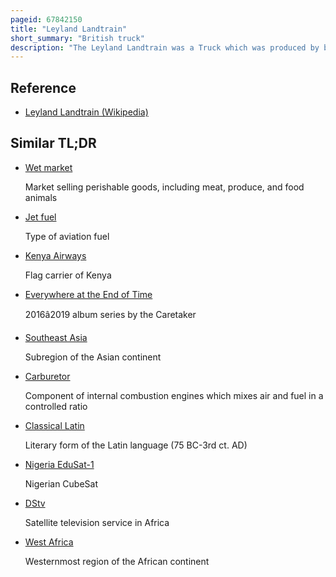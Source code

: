 ```yaml
---
pageid: 67842150
title: "Leyland Landtrain"
short_summary: "British truck"
description: "The Leyland Landtrain was a Truck which was produced by british Leyland in the 1980S. Designed for the Export Markets in Africa, Asia, Latin America and the Middle East, it was particularly popular in Nigeria, Kenya and Zimbabwe. The Landtrain was designed to be used in Areas with limited Infrastructure where Roads may be rough and Fuel is scarce."
---
```


## Reference

- [Leyland Landtrain (Wikipedia)](https://en.wikipedia.org/?curid=67842150)

## Similar TL;DR

- [Wet market](/tldr/en/wet-market)

  Market selling perishable goods, including meat, produce, and food animals

- [Jet fuel](/tldr/en/jet-fuel)

  Type of aviation fuel

- [Kenya Airways](/tldr/en/kenya-airways)

  Flag carrier of Kenya

- [Everywhere at the End of Time](/tldr/en/everywhere-at-the-end-of-time)

  2016â2019 album series by the Caretaker

- [Southeast Asia](/tldr/en/southeast-asia)

  Subregion of the Asian continent

- [Carburetor](/tldr/en/carburetor)

  Component of internal combustion engines which mixes air and fuel in a controlled ratio

- [Classical Latin](/tldr/en/classical-latin)

  Literary form of the Latin language (75 BC-3rd ct. AD)

- [Nigeria EduSat-1](/tldr/en/nigeria-edusat-1)

  Nigerian CubeSat

- [DStv](/tldr/en/dstv)

  Satellite television service in Africa

- [West Africa](/tldr/en/west-africa)

  Westernmost region of the African continent
